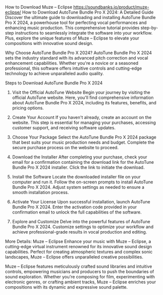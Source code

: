 How to Download Muze – Eclipse
https://soundbanks.io/product/muze-eclipse/ How to Download AutoTune Bundle Pro X 2024: A Detailed Guide
Discover the ultimate guide to downloading and installing AutoTune Bundle Pro X 2024, a powerhouse tool for perfecting vocal performances and enhancing music production. This comprehensive tutorial provides step-by-step instructions to seamlessly integrate the software into your workflow. Plus, explore the unique features of Muze – Eclipse to elevate your compositions with innovative sound design.

Why Choose AutoTune Bundle Pro X 2024?
AutoTune Bundle Pro X 2024 sets the industry standard with its advanced pitch correction and vocal enhancement capabilities. Whether you're a novice or a seasoned professional, this software offers intuitive controls and cutting-edge technology to achieve unparalleled audio quality.

Steps to Download AutoTune Bundle Pro X 2024
1. Visit the Official AutoTune Website
Begin your journey by visiting the official AutoTune website. Here, you'll find comprehensive information about AutoTune Bundle Pro X 2024, including its features, benefits, and pricing options.

2. Create Your Account
If you haven't already, create an account on the website. This step is essential for managing your purchases, accessing customer support, and receiving software updates.

3. Choose Your Package
Select the AutoTune Bundle Pro X 2024 package that best suits your music production needs and budget. Complete the secure purchase process on the website to proceed.

4. Download the Installer
After completing your purchase, check your email for a confirmation containing the download link for the AutoTune Bundle Pro X 2024 installer. Click the link to initiate the download.

5. Install the Software
Locate the downloaded installer file on your computer and run it. Follow the on-screen prompts to install AutoTune Bundle Pro X 2024. Adjust system settings as needed to ensure a smooth installation process.

6. Activate Your License
Upon successful installation, launch AutoTune Bundle Pro X 2024. Enter the activation code provided in your confirmation email to unlock the full capabilities of the software.

7. Explore and Customize
Delve into the powerful features of AutoTune Bundle Pro X 2024. Customize settings to optimize your workflow and achieve professional-grade results in vocal production and editing.

More Details: Muze – Eclipse
Enhance your music with Muze – Eclipse, a cutting-edge virtual instrument renowned for its innovative sound design capabilities. Perfect for creating atmospheric textures and complex sonic landscapes, Muze – Eclipse offers unparalleled creative possibilities.

Muze – Eclipse features meticulously crafted sound libraries and intuitive controls, empowering musicians and producers to push the boundaries of sound exploration. Whether you're composing for film, experimenting with electronic genres, or crafting ambient tracks, Muze – Eclipse enriches your compositions with its dynamic and expressive sound palette.
